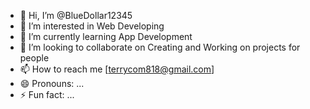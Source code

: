 - 👋 Hi, I’m @BlueDollar12345
- 👀 I’m interested in Web Developing
- 🌱 I’m currently learning App Development
- 💞️ I’m looking to collaborate on Creating and Working on projects for people
- 📫 How to reach me [terrycom818@gmail.com]
- 😄 Pronouns: ...
- ⚡ Fun fact: ...

<!---
BlueDollar12345/BlueDollar12345 is a ✨ special ✨ repository because its `README.md` (this file) appears on your GitHub profile.
You can click the Preview link to take a look at your changes.
--->
